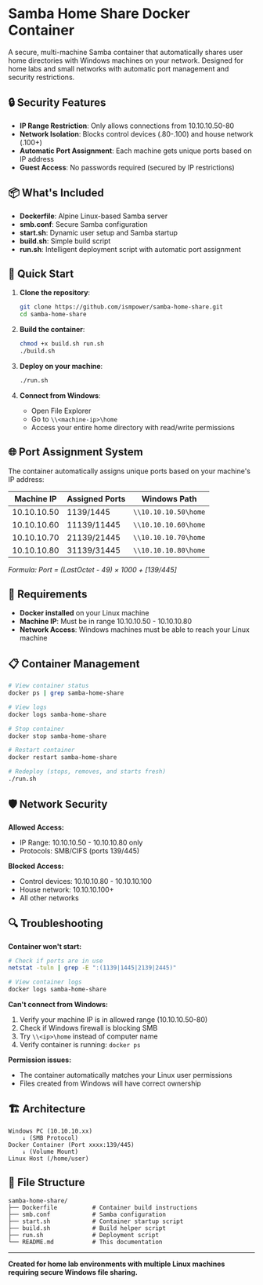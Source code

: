 # Samba Home Share Docker Container

A secure, multi-machine Samba container that automatically shares user home directories with Windows machines on your network. Designed for home labs and small networks with automatic port management and security restrictions.

## 🔒 Security Features

- **IP Range Restriction**: Only allows connections from 10.10.10.50-80
- **Network Isolation**: Blocks control devices (.80-.100) and house network (.100+)
- **Automatic Port Assignment**: Each machine gets unique ports based on IP address
- **Guest Access**: No passwords required (secured by IP restrictions)

## 📦 What's Included

- **Dockerfile**: Alpine Linux-based Samba server
- **smb.conf**: Secure Samba configuration 
- **start.sh**: Dynamic user setup and Samba startup
- **build.sh**: Simple build script
- **run.sh**: Intelligent deployment script with automatic port assignment

## 🚀 Quick Start

1. **Clone the repository**:
   ```bash
   git clone https://github.com/ismpower/samba-home-share.git
   cd samba-home-share
   ```

2. **Build the container**:
   ```bash
   chmod +x build.sh run.sh
   ./build.sh
   ```

3. **Deploy on your machine**:
   ```bash
   ./run.sh
   ```

4. **Connect from Windows**:
   - Open File Explorer
   - Go to `\\<machine-ip>\home`
   - Access your entire home directory with read/write permissions

## 🌐 Port Assignment System

The container automatically assigns unique ports based on your machine's IP address:

| Machine IP | Assigned Ports | Windows Path |
|------------|---------------|--------------|
| 10.10.10.50 | 1139/1445 | `\\10.10.10.50\home` |
| 10.10.10.60 | 11139/11445 | `\\10.10.10.60\home` |
| 10.10.10.70 | 21139/21445 | `\\10.10.10.70\home` |
| 10.10.10.80 | 31139/31445 | `\\10.10.10.80\home` |

*Formula: Port = (LastOctet - 49) × 1000 + [139/445]*

## 🔧 Requirements

- **Docker installed** on your Linux machine
- **Machine IP**: Must be in range 10.10.10.50 - 10.10.10.80
- **Network Access**: Windows machines must be able to reach your Linux machine

## 📋 Container Management

```bash
# View container status
docker ps | grep samba-home-share

# View logs
docker logs samba-home-share

# Stop container
docker stop samba-home-share

# Restart container
docker restart samba-home-share

# Redeploy (stops, removes, and starts fresh)
./run.sh
```

## 🛡️ Network Security

**Allowed Access:**
- IP Range: 10.10.10.50 - 10.10.10.80 only
- Protocols: SMB/CIFS (ports 139/445)

**Blocked Access:**
- Control devices: 10.10.10.80 - 10.10.10.100
- House network: 10.10.10.100+
- All other networks

## 🔍 Troubleshooting

**Container won't start:**
```bash
# Check if ports are in use
netstat -tuln | grep -E ":(1139|1445|2139|2445)"

# View container logs
docker logs samba-home-share
```

**Can't connect from Windows:**
1. Verify your machine IP is in allowed range (10.10.10.50-80)
2. Check if Windows firewall is blocking SMB
3. Try `\\<ip>\home` instead of computer name
4. Verify container is running: `docker ps`

**Permission issues:**
- The container automatically matches your Linux user permissions
- Files created from Windows will have correct ownership

## 🏗️ Architecture

```
Windows PC (10.10.10.xx) 
    ↓ (SMB Protocol)
Docker Container (Port xxxx:139/445)
    ↓ (Volume Mount)
Linux Host (/home/user)
```

## 📁 File Structure

```
samba-home-share/
├── Dockerfile          # Container build instructions
├── smb.conf            # Samba configuration
├── start.sh            # Container startup script
├── build.sh            # Build helper script
├── run.sh              # Deployment script
└── README.md           # This documentation
```

---

**Created for home lab environments with multiple Linux machines requiring secure Windows file sharing.**